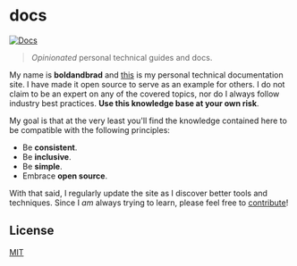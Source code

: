 # docs

[![Docs](https://img.shields.io/website?down_message=down&label=status&up_message=online&url=https%3A%2F%2Fboldandbrad.github.io%2Fdocs%2F)](https://boldandbrad.github.io/docs/)

> _Opinionated_ personal technical guides and docs.

My name is **boldandbrad** and <u>this</u> is my personal technical
documentation site. I have made it open source to serve as an example for
others. I do not claim to be an expert on any of the covered topics, nor do I
always follow industry best practices. **Use this knowledge base at your own
risk**.

My goal is that at the very least you'll find the knowledge contained here to
be compatible with the following principles:

- Be **consistent**.
- Be **inclusive**.
- Be **simple**.
- Embrace **open source**.

With that said, I regularly update the site as I discover better tools and
techniques. Since I _am_ always trying to learn, please feel free to
[contribute](CONTRIBUTING.md)!

## License

[MIT](LICENSE)
